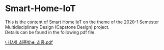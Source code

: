 # Smart-Home-IoT
This is the content of Smart Home IoT on the theme of the 2020-1 Semester Multidisciplinary Design (Capstone Design) project. <br/>
Details can be found in the following pdf file. <br/>

[다학제_최종발표_최종.pdf](https://github.com/mrnglory/Smart-Home-IoT/files/5884577/_._.pdf)
